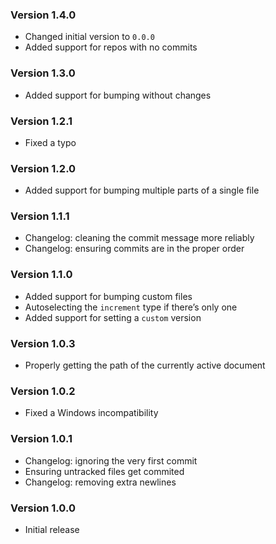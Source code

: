 ### Version 1.4.0
- Changed initial version to `0.0.0`
- Added support for repos with no commits

### Version 1.3.0
- Added support for bumping without changes

### Version 1.2.1
- Fixed a typo

### Version 1.2.0
- Added support for bumping multiple parts of a single file

### Version 1.1.1
- Changelog: cleaning the commit message more reliably
- Changelog: ensuring commits are in the proper order

### Version 1.1.0
- Added support for bumping custom files
- Autoselecting the `increment` type if there’s only one
- Added support for setting a `custom` version

### Version 1.0.3
- Properly getting the path of the currently active document

### Version 1.0.2
- Fixed a Windows incompatibility

### Version 1.0.1
- Changelog: ignoring the very first commit
- Ensuring untracked files get commited
- Changelog: removing extra newlines

### Version 1.0.0
- Initial release
